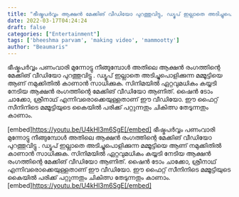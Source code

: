 ```yaml
---
title: "ഭീഷ്മപർവ്വം ആക്ഷൻ മേക്കിങ് വീഡിയോ പുറത്തുവിട്ടു, ഡ്യൂപ് ഇല്ലാതെ അടിച്ചുപൊളിക്കുന്ന മമ്മൂട്ടി"
date: 2022-03-17T04:24:24
draft: false
categories: ["Entertainment"]
tags: ['bheeshma parvam', 'making video', 'mammootty']
author: "Beaumaris"
---
```


ഭീഷ്മപർവ്വം പണംവാരി മുന്നോട്ടു നീങ്ങുമ്പോൾ അതിലെ ആക്ഷൻ രംഗത്തിന്റെ മേക്കിങ് വീഡിയോ പുറത്തുവിട്ടു . ഡ്യൂപ് ഇല്ലാതെ അടിച്ചുപൊളിക്കുന്ന മമ്മൂട്ടിയെ ആണ് നമുക്കിതിൽ കാണാൻ സാധിക്കുക. സിനിമയിൽ ഏറ്റവുമധികം കയ്യടി നേടിയ ആക്ഷൻ രംഗത്തിന്റെ മേക്കിങ് വീഡിയോ ആണിത്. ഷൈൻ ടോം ചാക്കോ, ശ്രീനാഥ് എന്നിവരൊക്കെയുള്ളതാണ് ഈ വീഡിയോ. ഈ ഫൈറ്റ് സീനിനിടെ മമ്മൂട്ടിയുടെ കൈയിൽ പരിക്ക് പറ്റുന്നതും ചികിത്സ തേടുന്നതും കാണാം.

[embed]https://youtu.be/U4kHl3m6SgE[/embed]
ഭീഷ്മപർവ്വം പണംവാരി മുന്നോട്ടു നീങ്ങുമ്പോൾ അതിലെ ആക്ഷൻ രംഗത്തിന്റെ മേക്കിങ് വീഡിയോ പുറത്തുവിട്ടു . ഡ്യൂപ് ഇല്ലാതെ അടിച്ചുപൊളിക്കുന്ന മമ്മൂട്ടിയെ ആണ് നമുക്കിതിൽ കാണാൻ സാധിക്കുക. സിനിമയിൽ ഏറ്റവുമധികം കയ്യടി നേടിയ ആക്ഷൻ രംഗത്തിന്റെ മേക്കിങ് വീഡിയോ ആണിത്. ഷൈൻ ടോം ചാക്കോ, ശ്രീനാഥ് എന്നിവരൊക്കെയുള്ളതാണ് ഈ വീഡിയോ. ഈ ഫൈറ്റ് സീനിനിടെ മമ്മൂട്ടിയുടെ കൈയിൽ പരിക്ക് പറ്റുന്നതും ചികിത്സ തേടുന്നതും കാണാം. [embed]https://youtu.be/U4kHl3m6SgE[/embed]
